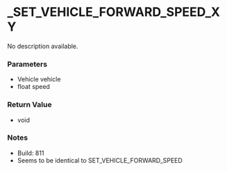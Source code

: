 # _SET_VEHICLE_FORWARD_SPEED_XY

No description available.

### Parameters
* Vehicle vehicle
* float speed

### Return Value
* void

### Notes
* Build: 811
* Seems to be identical to SET_VEHICLE_FORWARD_SPEED

